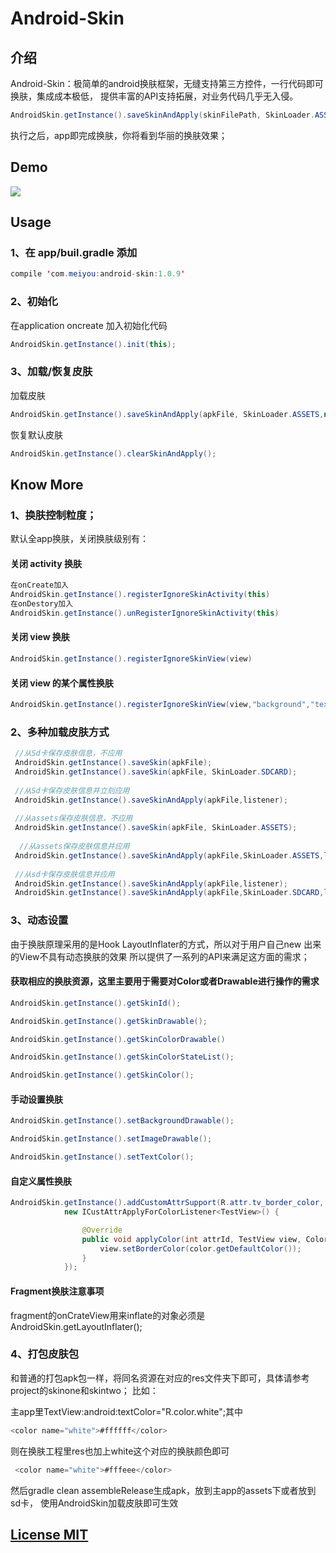 # Android-Skin



## 介绍

Android-Skin：极简单的android换肤框架，无缝支持第三方控件，一行代码即可换肤，集成成本极低，
提供丰富的API支持拓展，对业务代码几乎无入侵。



```java
AndroidSkin.getInstance().saveSkinAndApply(skinFilePath, SkinLoader.ASSETS);
```

执行之后，app即完成换肤，你将看到华丽的换肤效果；


## Demo

<img src="./all_pic.png"  />


## Usage

### 1、在 app/buil.gradle 添加

```java
compile 'com.meiyou:android-skin:1.0.9'
```

### 2、初始化

在application oncreate 加入初始化代码

```java
AndroidSkin.getInstance().init(this);
```

### 3、加载/恢复皮肤

加载皮肤

```java
AndroidSkin.getInstance().saveSkinAndApply(apkFile, SkinLoader.ASSETS,null);
```	
	
	
恢复默认皮肤

```java
AndroidSkin.getInstance().clearSkinAndApply();
```	
	
	
## Know More

### 1、换肤控制粒度；

默认全app换肤，关闭换肤级别有：

####  关闭 activity 换肤

```java
在onCreate加入
AndroidSkin.getInstance().registerIgnoreSkinActivity(this)
在onDestory加入
AndroidSkin.getInstance().unRegisterIgnoreSkinActivity(this)
```	


####  关闭 view 换肤

```java
AndroidSkin.getInstance().registerIgnoreSkinView(view)
```	



####  关闭 view 的某个属性换肤

```java
AndroidSkin.getInstance().registerIgnoreSkinView(view,"background","textColor”)
```	


### 2、多种加载皮肤方式


```java
 //从Sd卡保存皮肤信息，不应用
 AndroidSkin.getInstance().saveSkin(apkFile);
 AndroidSkin.getInstance().saveSkin(apkFile, SkinLoader.SDCARD);
 
 //从Sd卡保存皮肤信息并立刻应用
 AndroidSkin.getInstance().saveSkinAndApply(apkFile,listener);
  
 //从assets保存皮肤信息，不应用
 AndroidSkin.getInstance().saveSkin(apkFile, SkinLoader.ASSETS);
 
  //从assets保存皮肤信息并应用
 AndroidSkin.getInstance().saveSkinAndApply(apkFile,SkinLoader.ASSETS,listener);
 
 //从sd卡保存皮肤信息并应用
 AndroidSkin.getInstance().saveSkinAndApply(apkFile,listener);
 AndroidSkin.getInstance().saveSkinAndApply(apkFile,SkinLoader.SDCARD,listener);
```	

###	3、动态设置

由于换肤原理采用的是Hook LayoutInflater的方式，所以对于用户自己new 出来的View不具有动态换肤的效果
所以提供了一系列的API来满足这方面的需求；

#### 获取相应的换肤资源，这里主要用于需要对Color或者Drawable进行操作的需求

```java
AndroidSkin.getInstance().getSkinId();

AndroidSkin.getInstance().getSkinDrawable();

AndroidSkin.getInstance().getSkinColorDrawable()

AndroidSkin.getInstance().getSkinColorStateList();

AndroidSkin.getInstance().getSkinColor();        
```	                    

#### 手动设置换肤

```java
AndroidSkin.getInstance().setBackgroundDrawable();

AndroidSkin.getInstance().setImageDrawable();

AndroidSkin.getInstance().setTextColor();
```	  

#### 自定义属性换肤

```java
AndroidSkin.getInstance().addCustomAttrSupport(R.attr.tv_border_color,
            new ICustAttrApplyForColorListener<TestView>() {

                @Override
                public void applyColor(int attrId, TestView view, ColorStateList color) {
                    view.setBorderColor(color.getDefaultColor());
                }
            });
```

#### Fragment换肤注意事项

fragment的onCrateView用来inflate的对象必须是AndroidSkin.getLayoutInflater();


### 4、打包皮肤包

和普通的打包apk包一样，将同名资源在对应的res文件夹下即可，具体请参考project的skinone和skintwo；
比如：

主app里TextView:android:textColor="R.color.white";其中

```java
<color name="white">#ffffff</color>
```	 
则在换肤工程里res也加上white这个对应的换肤颜色即可

```java
 <color name="white">#fffeee</color>
```	 
然后gradle clean assembleRelease生成apk，放到主app的assets下或者放到sd卡，
使用AndroidSkin加载皮肤即可生效

## [License MIT](LICENSE)



